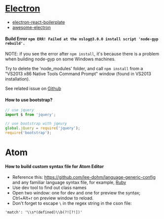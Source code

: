 # [Electron](http://electron.atom.io/)

- [electron-react-boilerplate](https://github.com/chentsulin/electron-react-boilerplate)
- [awesome-electron](https://github.com/sindresorhus/awesome-electron)

#### Build Error `npm ERR! Failed at the nslog@3.0.0 install script 'node-gyp rebuild'.`
NOTE: if you see the error after `npm install`, it's because there is a problem when building node-gyp on some Windows machines.

Try to delete the 'node_modules' folder, and call `npm install` from a "VS2013 x86 Native Tools Command Prompt" window (found in VS2013 installation).

See related issue on [Github](https://github.com/nodejs/node-gyp/issues/733)




#### How to use bootstrap?
```js
// use jquery
import $ from 'jquery';

// use bootstrap with jqeury
global.jQuery = require('jquery');
require('bootstrap');
```

# Atom
#### How to build custom syntax file for Atom Editor
- Reference this: https://github.com/lee-dohm/language-generic-config
and any familiar language syntax file, for example, [Ruby](https://github.com/atom/language-ruby/blob/master/grammars/ruby.cson)
- Use dev tool to find out class names
- Open two window: one for dev and one for preview the syntax; Ctrl+Alt+r on preview window to reload.
- Don't forget to escape `\` in the regex string in the cson file:
```
'match': '\\s*(defined)\\b(?![?!])'
```